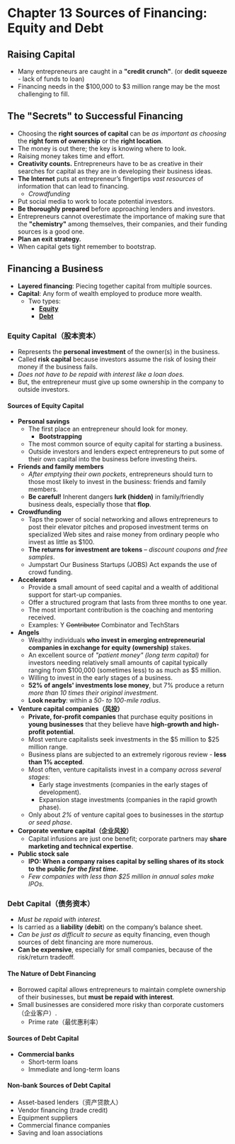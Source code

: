 # Chapter 13 Sources of Financing: Equity and Debt

## Raising Capital

- Many entrepreneurs are caught in a **"credit crunch"**. (or **dedit squeeze** - lack of funds to loan)
- Financing needs in the $100,000 to $3 million range may be the most challenging to fill.

## The "Secrets" to Successful Financing

- Choosing the **right sources of capital** can be _as important as choosing_ the **right form of ownership** or the **right location**.
- The money is out there; the key is knowing where to look.
- Raising money takes time and effort.  
- **Creativity counts.** Entrepreneurs have to be as creative in their searches for capital as they are in developing their business ideas.
- **The Internet** puts at entrepreneur’s fingertips _vast resources_ of information that can lead to financing.
  - _Crowdfunding_
- Put social media to work to locate potential investors.
- **Be thoroughly prepared** before approaching lenders and investors.  
- Entrepreneurs cannot overestimate the importance of making sure that the **"chemistry"** among themselves, their companies, and their funding sources is a good one.  
- **Plan an exit strategy.**
- When capital gets tight remember to bootstrap.

## Financing a Business

- **Layered financing**: Piecing together capital from multiple sources.
- **Capital**: Any form of wealth employed to produce more wealth.
  - Two types:
    - [**Equity**](#equity-capital-股本资本)
    - [**Debt**](#debt-capital-债务资本)

### Equity Capital（股本资本）

- Represents the **personal investment** of the owner(s) in the business.
- Called **risk capital** because investors assume the risk of losing their money if the business fails.
- _Does not have to be repaid with interest like a loan does._
- But, the entrepreneur must give up some ownership in the company to outside investors.

#### Sources of Equity Capital

- **Personal savings**
  - The first place an entrepreneur should look for money.
    - **Bootstrapping**
  - The most common source of equity capital for starting a business.
  - Outside investors and lenders expect entrepreneurs to put some of their own capital into the business before investing theirs.
- **Friends and family members**
  - _After emptying their own pockets_, entrepreneurs should turn to those most likely to invest in the business: friends and family members.
  - **Be careful!** Inherent dangers **lurk (hidden)** in family/friendly business deals, especially those that **flop**.
- **Crowdfunding**
  - Taps the power of social networking and allows entrepreneurs to post their elevator pitches and proposed investment terms on specialized Web sites and raise money from ordinary people who invest as little as $100.
  - **The returns for investment are tokens** – _discount coupons and free samples_.
  - Jumpstart Our Business Startups (JOBS) Act expands the use of crowd funding.
- **Accelerators**
  - Provide a small amount of seed capital and a wealth of additional support for start-up companies.
  - Offer a structured program that lasts from three months to one year.
  - The most important contribution is the coaching and mentoring received.
  - Examples: Y ~~Contributor~~ Combinator and TechStars
- **Angels**
  - Wealthy individuals **who invest in emerging entrepreneurial companies in exchange for equity (ownership)** stakes.
  - An excellent source of _"patient money" (long term capital)_ for investors needing relatively small amounts of capital typically ranging from $100,000 (sometimes less) to as much as $5 million.
  - Willing to invest in the early stages of a business.
  - **52% of angels' investments lose money**, but 7% produce a return _more than 10 times their original investment_.
  - **Look nearby**: within a _50- to 100-mile radius_.
- **Venture capital companies（风投）**
  - **Private, for-profit companies** that purchase equity positions in **young businesses** that they believe have **high-growth and high-profit potential**.
  - Most venture capitalists seek investments in the $5 million to $25 million range.  
  - Business plans are subjected to an extremely rigorous review - **less than 1% accepted**.
  - Most often, venture capitalists invest in a company _across several stages_:
    - Early stage investments (companies in the early stages of development).
    - Expansion stage investments (companies in the rapid growth phase).
  - Only about _2%_ of venture capital goes to businesses in the _startup or seed phase_.
- **Corporate venture capital（企业风投）**
  - Capital infusions are just one benefit; corporate partners may **share marketing and technical expertise**.  
- **Public stock sale**
  - **IPO: When a company raises capital by selling shares of its stock to the public _for the first time_.**
  - _Few companies with less than $25 million in annual sales make IPOs._

### Debt Capital（债务资本）

- _Must be repaid with interest._
- Is carried as a **liability** (**debit**) on the company’s balance sheet.
- _Can be just as difficult to secure_ as equity financing, even though sources of debt financing are more numerous.
- **Can be expensive**, especially for small companies, because of the risk/return tradeoff.

#### The Nature of Debt Financing

- Borrowed capital allows entrepreneurs to maintain complete ownership of their businesses, but **must be repaid with interest**.
- Small businesses are considered more risky than corporate customers（企业客户）.
  - Prime rate（最优惠利率）

#### Sources of Debt Capital

- **Commercial banks**
  - Short-term loans
  - Immediate and long-term loans

#### Non-bank Sources of Debt Capital

- Asset-based lenders（资产贷款人）
- Vendor financing (trade credit)
- Equipment suppliers
- Commercial finance companies
- Saving and loan associations
